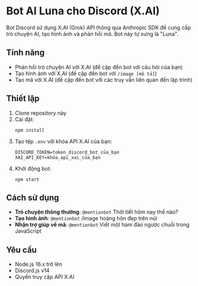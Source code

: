 # Bot AI Luna cho Discord (X.AI)

Bot Discord sử dụng X.AI (Grok) API thông qua Anthropic SDK để cung cấp trò chuyện AI, tạo hình ảnh và phản hồi mã. Bot này tự xưng là "Luna".

## Tính năng

- Phản hồi trò chuyện AI với X.AI (đề cập đến bot với câu hỏi của bạn)
- Tạo hình ảnh với X.AI (đề cập đến bot với `/image [mô tả]`)
- Tạo mã với X.AI (đề cập đến bot với các truy vấn liên quan đến lập trình)

## Thiết lập

1. Clone repository này
2. Cài đặt:
   ```
   npm install
   ```
3. Tạo tệp `.env` với khóa API X.AI của bạn:
   ```
   DISCORD_TOKEN=token_discord_bot_của_bạn
   XAI_API_KEY=khóa_api_xai_của_bạn
   ```
4. Khởi động bot:
   ```
   npm start
   ```

## Cách sử dụng

- **Trò chuyện thông thường**: `@mentionbot` Thời tiết hôm nay thế nào?
- **Tạo hình ảnh**: `@mentionbot` /image hoàng hôn đẹp trên núi
- **Nhận trợ giúp về mã**: `@mentionbot` Viết một hàm đảo ngược chuỗi trong JavaScript

## Yêu cầu

- Node.js 16.x trở lên
- Discord.js v14
- Quyền truy cập API X.AI
